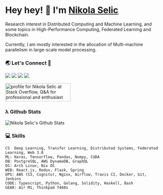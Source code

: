 # Hey hey! 👋 I'm [Nikola Selic](https://github.com/Selich)

Research interest in Distributed Computing and Machine Learning, and some topics in High-Performance Computing, Federated Learning and Blockchain.

Currently, I am mostly interested in the allocation of Multi-machine parallelism in large-scale model processing.

### 🌏 Let's Connect 🔗

[![](https://img.shields.io/badge/linkedin-%230077B5.svg?&style=for-the-badge&logo=linkedin&logoColor=white&color=8956E4)](https://www.linkedin.com/in/n-selic/)
[![](https://img.shields.io/badge/twitter-%230077B5.svg?&style=for-the-badge&logo=twitter&logoColor=white&color=8956E4)](https://twitter.com/_selich_)
[![](https://img.shields.io/badge/kaggle-%230077B5.svg?&style=for-the-badge&logo=kaggle&logoColor=white&color=8956E4)](https://www.kaggle.com/selich)
[![](https://img.shields.io/badge/researchgate-%230077B5.svg?&style=for-the-badge&logo=researchgate&logoColor=white&color=8956E4)](https://www.researchgate.net/profile/Nikola-Selic)

<a href="https://stackoverflow.com/users/9184156/nikola-selic"><img src="https://stackoverflow.com/users/flair/9184156.png" width="208" height="58" alt="profile for Nikola Selic at Stack Overflow, Q&amp;A for professional and enthusiast programmers" title="profile for Nikola Selic at Stack Overflow, Q&amp;A for professional and enthusiast programmers"></a>



### λ Github Stats
![Nikola Selic's Github Stats](https://github-readme-stats.vercel.app/api?username=Selich&theme=dark)

### :computer: Skills

```
CS  Deep Learning, Transfer Learning, Distributed Systems, Federated Learning, Web 3.0
ML: Keras, Tensorflow, Pandas, Numpy, CUDA
DB: PostgreSQL, AWS DynamoDB, GraphQL
OS: Arch Linux, Nix OS
WEB: React.js, Redux, Flask, Spring
OPS: AWS (S3, Cognito), Nginx, Airflow, Travis CI, Docker, Git, Jenkins
CODE: Typescript, Python, Golang, Solidity, Haskell, Bash
GEAR: Air M1, Thinkpad T460s
```



